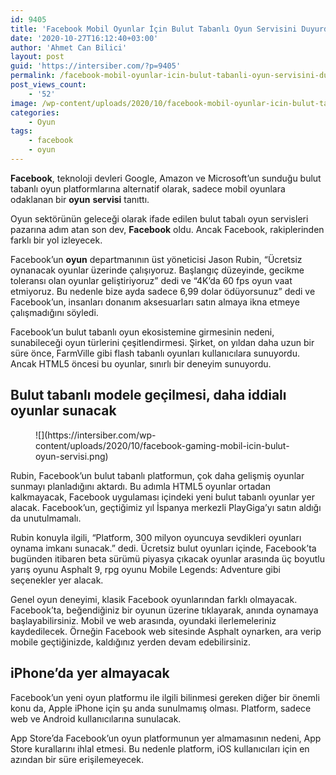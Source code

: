 ```yaml
---
id: 9405
title: 'Facebook Mobil Oyunlar İçin Bulut Tabanlı Oyun Servisini Duyurdu'
date: '2020-10-27T16:12:40+03:00'
author: 'Ahmet Can Bilici'
layout: post
guid: 'https://intersiber.com/?p=9405'
permalink: /facebook-mobil-oyunlar-icin-bulut-tabanli-oyun-servisini-duyurdu/
post_views_count:
    - '52'
image: /wp-content/uploads/2020/10/facebook-mobil-oyunlar-icin-bulut-tabanli-oyun-servisini-duyurdu.png
categories:
    - Oyun
tags:
    - facebook
    - oyun
---
```


**Facebook**, teknoloji devleri Google, Amazon ve Microsoft’un sunduğu bulut tabanlı oyun platformlarına alternatif olarak, sadece mobil oyunlara odaklanan bir **oyun** **servisi** tanıttı.

Oyun sektörünün geleceği olarak ifade edilen bulut tabalı oyun servisleri pazarına adım atan son dev, **Facebook** oldu. Ancak Facebook, rakiplerinden farklı bir yol izleyecek.

Facebook’un **oyun** departmanının üst yöneticisi Jason Rubin, “Ücretsiz oynanacak oyunlar üzerinde çalışıyoruz. Başlangıç düzeyinde, gecikme toleransı olan oyunlar geliştiriyoruz” dedi ve “4K’da 60 fps oyun vaat etmiyoruz. Bu nedenle bize ayda sadece 6,99 dolar ödüyorsunuz” dedi ve Facebook’un, insanları donanım aksesuarları satın almaya ikna etmeye çalışmadığını söyledi.

Facebook’un bulut tabanlı oyun ekosistemine girmesinin nedeni, sunabileceği oyun türlerini çeşitlendirmesi. Şirket, on yıldan daha uzun bir süre önce, FarmVille gibi flash tabanlı oyunları kullanıcılara sunuyordu. Ancak HTML5 öncesi bu oyunlar, sınırlı bir deneyim sunuyordu.

## Bulut tabanlı modele geçilmesi, daha iddialı oyunlar sunacak

<figure class="wp-block-image size-large">![](https://intersiber.com/wp-content/uploads/2020/10/facebook-gaming-mobil-icin-bulut-oyun-servisi.png)</figure>Rubin, Facebook’un bulut tabanlı platformun, çok daha gelişmiş oyunlar sunmayı planladığını aktardı. Bu adımla HTML5 oyunlar ortadan kalkmayacak, Facebook uygulaması içindeki yeni bulut tabanlı oyunlar yer alacak. Facebook’un, geçtiğimiz yıl İspanya merkezli PlayGiga’yı satın aldığı da unutulmamalı.

Rubin konuyla ilgili, “Platform, 300 milyon oyuncuya sevdikleri oyunları oynama imkanı sunacak.” dedi. Ücretsiz bulut oyunları içinde, Facebook’ta bugünden itibaren beta sürümü piyasya çıkacak oyunlar arasında üç boyutlu yarış oyunu Asphalt 9, rpg oyunu Mobile Legends: Adventure gibi seçenekler yer alacak.

Genel oyun deneyimi, klasik Facebook oyunlarından farklı olmayacak. Facebook’ta, beğendiğiniz bir oyunun üzerine tıklayarak, anında oynamaya başlayabilirsiniz. Mobil ve web arasında, oyundaki ilerlemeleriniz kaydedilecek. Örneğin Facebook web sitesinde Asphalt oynarken, ara verip mobile geçtiğinizde, kaldığınız yerden devam edebilirsiniz.

## iPhone’da yer almayacak

Facebook’un yeni oyun platformu ile ilgili bilinmesi gereken diğer bir önemli konu da, Apple iPhone için şu anda sunulmamış olması. Platform, sadece web ve Android kullanıcılarına sunulacak.

App Store’da Facebook’un oyun platformunun yer almamasının nedeni, App Store kurallarını ihlal etmesi. Bu nedenle platform, iOS kullanıcıları için en azından bir süre erişilemeyecek.